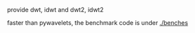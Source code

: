 provide dwt, idwt and dwt2, idwt2

faster than pywavelets, the benchmark code is under [./benches](./benches)